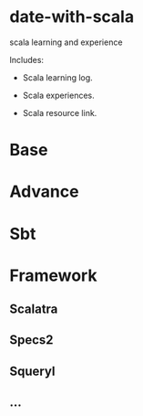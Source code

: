 # date-with-scala
scala learning and experience


Includes:
* Scala learning log.

* Scala experiences.

* Scala resource link.


# Base

# Advance

# Sbt

# Framework

## Scalatra

## Specs2

## Squeryl

## ...



